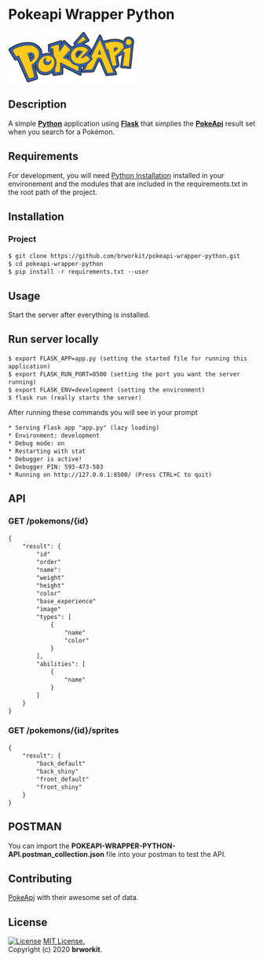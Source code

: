 # Pokeapi Wrapper Python

<a href="https://pokeapi.co/"><img src="https://raw.githubusercontent.com/PokeAPI/media/master/logo/pokeapi_256.png" title="PokeApi" alt="PokeApi"></a>

## Description
A simple [**Python**](https://www.python.org/) application using [**Flask**](https://flask.palletsprojects.com/en/1.1.x/) that simplies the [**PokeApi**](https://pokeapi.co/) result set when you search for a Pokémon. 

## Requirements
For development, you will need [Python Installation](https://www.python.org/downloads/release/python-382/) installed in your environement and the modules that are included in the requirements.txt in the root path of the project. 
    
## Installation

### Project
    $ git clone https://github.com/brworkit/pokeapi-wrapper-python.git
    $ cd pokeapi-wrapper-python
    $ pip install -r requirements.txt --user
    
## Usage

Start the server after everything is installed.

## Run server locally
    
    $ export FLASK_APP=app.py (setting the started file for running this application)
    $ export FLASK_RUN_PORT=8500 (setting the port you want the server running)
    $ export FLASK_ENV=development (setting the environment)
    $ flask run (really starts the server)

After running these commands you will see in your prompt

    * Serving Flask app "app.py" (lazy loading)
    * Environment: development
    * Debug mode: on
    * Restarting with stat
    * Debugger is active!
    * Debugger PIN: 593-473-503
    * Running on http://127.0.0.1:8500/ (Press CTRL+C to quit)


## API

### GET /pokemons/{id}
    {
        "result": {
            "id"
            "order"
            "name":
            "weight"
            "height"
            "color"
            "base_experience"
            "image"
            "types": [
                {
                    "name"
                    "color"
                }
            ],
            "abilities": [
                {
                    "name"
                }
            ]
        }
    }

### GET /pokemons/{id}/sprites
    {
        "result": {
            "back_default"
            "back_shiny"
            "front_default"
            "front_shiny"
        }
    }


## POSTMAN
You can import the **POKEAPI-WRAPPER-PYTHON-API.postman_collection.json** file into your postman to test the API. 

## Contributing
[PokeApi](https://pokeapi.co/) with their awesome set of data.  

## License
[![License](http://img.shields.io/:license-mit-blue.svg?style=flat-square)](http://badges.mit-license.org)
[MIT License.](https://opensource.org/licenses/MIT)    
Copyright (c) 2020 **brworkit**.
